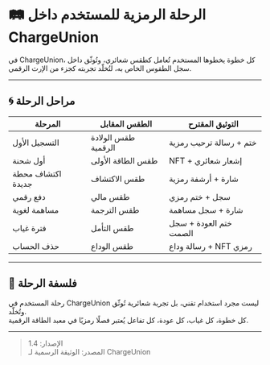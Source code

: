 # 🛤️ الرحلة الرمزية للمستخدم داخل ChargeUnion

في ChargeUnion، كل خطوة يخطوها المستخدم تُعامل كطقس شعائري، وتُوثّق داخل سجل الطقوس الخاص به، لتُخلّد تجربته كجزء من الإرث الرقمي.

---

## 🌀 مراحل الرحلة

| المرحلة                  | الطقس المقابل           | التوثيق المقترح               |
|--------------------------|--------------------------|--------------------------------|
| التسجيل الأول            | طقس الولادة الرقمية      | ختم + رسالة ترحيب رمزية       |
| أول شحنة                 | طقس الطاقة الأولى        | NFT + إشعار شعائري            |
| اكتشاف محطة جديدة        | طقس الاكتشاف             | شارة + أرشفة رمزية            |
| دفع رقمي                 | طقس مالي                 | سجل + ختم رمزي                |
| مساهمة لغوية             | طقس الترجمة              | شارة + سجل مساهمة             |
| فترة غياب                | طقس التأمل               | ختم العودة + سجل الصمت        |
| حذف الحساب               | طقس الوداع               | رسالة وداع + NFT رمزي         |

---

## 🧭 فلسفة الرحلة

رحلة المستخدم في ChargeUnion ليست مجرد استخدام تقني، بل تجربة شعائرية تُوثّق وتُخلّد.  
كل خطوة، كل غياب، كل عودة، كل تفاعل يُعتبر فصلًا رمزيًا في معبد الطاقة الرقمية.

---

> الإصدار: 1.4  
> المصدر: الوثيقة الرسمية لـ ChargeUnion
